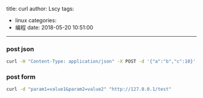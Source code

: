 title: curl
author: Lscy
tags:
  - linux
categories:
  - 编程
date: 2018-05-20 10:51:00
---
### post json
~~~ bash
curl -H "Content-Type: application/json" -X POST -d '{"a":"b","c":10}' http://127.0.0.1 -w %{time_connect}:%{time_starttransfer}:%{time_total}
~~~

### post form
~~~ bash
curl -d "param1=value1&param2=value2" "http://127.0.0.1/test"
~~~
